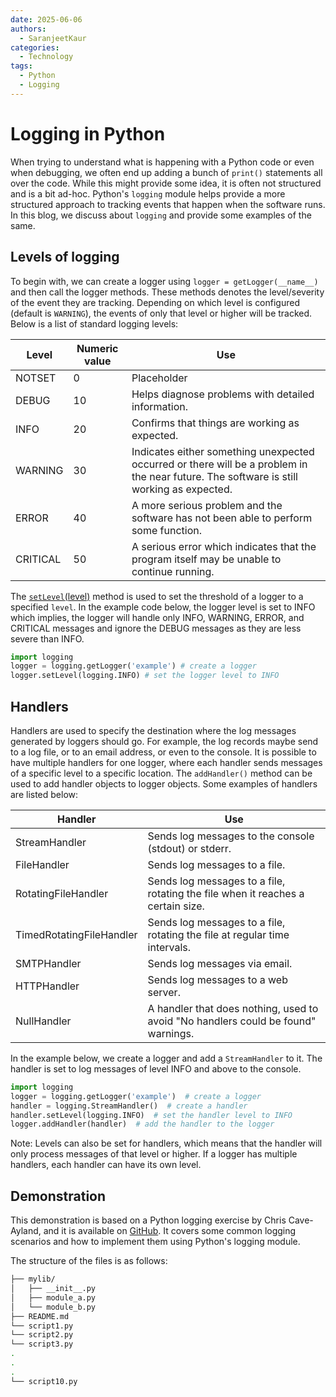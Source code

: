 ```yaml
---
date: 2025-06-06
authors:
  - SaranjeetKaur
categories:
  - Technology
tags:
  - Python
  - Logging
---
```



# **Logging in Python**

When trying to understand what is happening with a Python code or even when debugging, we often end up adding a bunch of `print()` statements all over the code. While this might provide some idea, it is often not structured and is a bit ad-hoc. Python's `logging` module helps provide a more structured approach to tracking events that happen when the software runs. In this blog, we discuss about `logging` and provide some examples of the same.

<!-- more -->

## Levels of logging

To begin with, we can create a logger using `logger = getLogger(__name__)` and then call the logger methods. These methods denotes the level/severity of the event they are tracking. Depending on which level is configured (default is `WARNING`), the events of only that level or higher will be tracked. Below is a list of standard logging levels:

| **Level** | **Numeric value** | **Use** |
| --- | --- | --- |
| NOTSET | 0 | Placeholder  |
| DEBUG | 10 | Helps diagnose problems with detailed information. |
| INFO | 20 | Confirms that things are working as expected. |
| WARNING | 30 | Indicates either something unexpected occurred or there will be a problem in the near future. The software is still working as expected.|
| ERROR | 40 | A more serious problem and the software has not been able to perform some function. |
| CRITICAL | 50 | A serious error which indicates that the program itself may be unable to continue running. |

The [`setLevel`(level)](https://docs.python.org/3/library/logging.html#logging.Logger.setLevel) method is used to set the threshold of a logger to a specified `level`. In the example code below, the logger level is set to INFO which implies, the logger will handle only INFO, WARNING, ERROR, and CRITICAL messages and ignore the DEBUG messages as they are less severe than INFO.

```py
import logging
logger = logging.getLogger('example') # create a logger
logger.setLevel(logging.INFO) # set the logger level to INFO
```

## Handlers

Handlers are used to specify the destination where the log messages generated by loggers should go. For example, the log records maybe send to a log file, or to an email address, or even to the console. It is possible to have multiple handlers for one logger, where each handler sends messages of a specific level to a specific location. The `addHandler()` method can be used to add handler objects to logger objects. Some examples of handlers are listed below:

| **Handler** | **Use** |
| --- | --- |
| StreamHandler | Sends log messages to the console (stdout) or stderr. |
| FileHandler | Sends log messages to a file. |
| RotatingFileHandler | Sends log messages to a file, rotating the file when it reaches a certain size. |
| TimedRotatingFileHandler | Sends log messages to a file, rotating the file at regular time intervals. |
| SMTPHandler | Sends log messages via email. |
| HTTPHandler | Sends log messages to a web server. |
| NullHandler | A handler that does nothing, used to avoid "No handlers could be found" warnings. |

In the example below, we create a logger and add a `StreamHandler` to it. The handler is set to log messages of level INFO and above to the console.

```py
import logging
logger = logging.getLogger('example')  # create a logger
handler = logging.StreamHandler()  # create a handler
handler.setLevel(logging.INFO)  # set the handler level to INFO
logger.addHandler(handler)  # add the handler to the logger
```

Note: Levels can also be set for handlers, which means that the handler will only process messages of that level or higher. If a logger has multiple handlers, each handler can have its own level.

## Demonstration

This demonstration is based on a Python logging exercise by Chris Cave-Ayland, and it is available on [GitHub](https://github.com/cc-a/python_logging_exercises). It covers some common logging scenarios and how to implement them using Python's logging module.

The structure of the files is as follows:

```bash
├── mylib/
│   ├── __init__.py
│   ├── module_a.py
│   └── module_b.py
├── README.md
└── script1.py
└── script2.py
└── script3.py
.
.
.
└── script10.py
```
